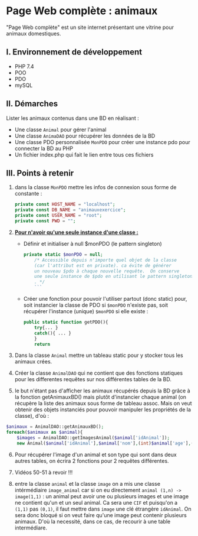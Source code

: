 # Page Web complète : animaux

"Page Web complète" est un site internet présentant une vitrine pour animaux domestiques.

## I. Environnement de développement

* PHP 7.4
* POO
* PDO
* mySQL

## II. Démarches
Lister les animaux contenus dans une BD en réalisant :
- Une classe `Animal` pour gérer l'animal
- Une classe `AnimaDAO` pour récupérer les données de la BD
- Une classe PDO personnalisée `MonPDO`  pour créer une instance pdo pour connecter la BD au PHP
- Un fichier index.php qui fait le lien entre tous ces fichiers

## III. Points à retenir
 
1. dans la classe `MonPDO` mettre les infos de connexion sous forme de constante :
    ```php
    private const HOST_NAME = "localhost";
    private const DB_NAME = "animauxexercice";
    private const USER_NAME = "root";
    private const PWD = "";
    ```
2. **<u>Pour n'avoir qu'une seule instance d'une classe :</u>**
    - Définir et initialiser à null $monPDO (le pattern singleton)
        ```php
        private static $monPDO = null; 
            /* Accessible depuis n'importe quel objet de la classe 
            (car l'attribut est en private). ca évite de générer 
            un nouveau $pdo à chaque nouvelle requête.  On conserve 
            une seule instance de $pdo en utilisant le pattern singleton 
            . */
            ```
    - Créer une fonction pour pouvoir l'utiliser partout (donc static) pour, soit instancier la classe de PDO si `$monPDO` n'existe pas, soit récupérer l'instance (unique) `$monPDO` si elle existe :

        ```php
        public static function getPDO(){
            try{... }
            catch(){ ... }
            }
            return 
        ```
3. Dans la classe `Animal` mettre un tableau static pour y stocker tous les animaux crées.

4. Créer la classe `AnimalDAO` qui ne contient que des fonctions statiques pour les differentes requêtes sur nos différentes tables de la BD.

5. le but n'étant pas d'afficher les animaux récupérés depuis la BD grâce à la fonction getAnimauxBD() mais plutôt d'instancier chaque animal (on récupère la liste des animaux sous forme de tableau assoc. Mais on veut obtenir des objets instanciés pour pouvoir manipuler les propriétés de la classe), d'où :

```php
$animaux = AnimalDAO::getAnimauxBD();
foreach($animaux as $animal){
    $images = AnimalDAO::getImagesAnimal($animal['idAnimal']);
    new Animal($animal['idAnimal'],$animal['nom'],(int)$animal['age'],(int)$animal['sexe'],$type,$images);

```

6. Pour récupérer l'image d'un animal et son type qui sont dans deux autres tables, on écrira 2 fonctions pour 2 requêtes différentes.

7. Vidéos 50-51 à revoir !!!

8. entre la classe `animal` et la classe `image` on a mis une classe intérmédiaire `image_animal` car si on eu directement `animal (1,n) -> image(1,1)` : un animal peut avoir une ou plusieurs images et une image ne contient qu'un et un seul animal. Ca sera une `CIF` et puisqu'on a `(1,1)` pas `(0,1)`, il faut mettre dans `image` une clé étrangère `idAnimal`. On sera donc bloqué si on veut faire qu'une image peut contenir plusieurs animaux. D'où la necessité, dans ce cas, de recourir à une table intermédiare.